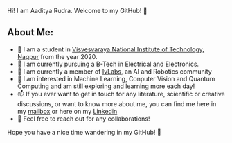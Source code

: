 Hi! I am Aaditya Rudra. Welcome to my GitHub! :wave:

## About Me:

* 🔭 I am a student in [Visvesvaraya National Institute of Technology, Nagpur](https://vnit.ac.in/) from the year 2020.
* 📖 I am currently pursuing a B-Tech in Electrical and Electronics.
* 🤖 I am currently a member of [IvLabs](https://www.ivlabs.in/), an AI and Robotics community
* 🌱 I am interested in Machine Learning, Conputer Vision and Quantum Computing and am still exploring and learning more each day!
* 📫 If you ever want to get in touch for any literature, scientific or creative discussions, or want to know more about me, you can find me here in my [mailbox](mailto:adityarudra02@gmail.com) or here on my [Linkedin](linkedin.com/in/aaditya-rudra-a2726321b)
* 🤗 Feel free to reach out for any collaborations!

Hope you have a nice time wandering in my GitHub! 🙌

<!---
AadityaR04/AadityaR04 is a ✨ special ✨ repository because its `README.md` (this file) appears on your GitHub profile.
You can click the Preview link to take a look at your changes.

- 👋 Hi, I’m @AadityaR04
- 👀 I’m interested in ...
- 🌱 I’m currently learning ...
- 💞️ I’m looking to collaborate on ...
- 📫 How to reach me ...

--->
